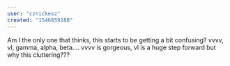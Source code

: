 ```yaml
---
user: "cznickesz"
created: "1546859188"
---
```


Am I the only one that thinks, this starts to be getting a bit confusing? vvvv, vl, gamma, alpha, beta.... vvvv is gorgeous, vl is a huge step forward but why this cluttering???

